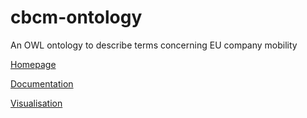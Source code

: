 # cbcm-ontology
An OWL ontology to describe terms concerning EU company mobility

[Homepage](https://maastrichtu-ids.github.io/cbcm-ontology "EU-CBCM Ontology Homepage")

[Documentation](https://maastrichtu-ids.github.io/cbcm-ontology/#browse)

[Visualisation](https://webvowl.semanticscience.org/#iri=https://raw.githubusercontent.com/MaastrichtU-IDS/cbcm-ontology/master/working_copy/eu-cm-ontology.owl)
